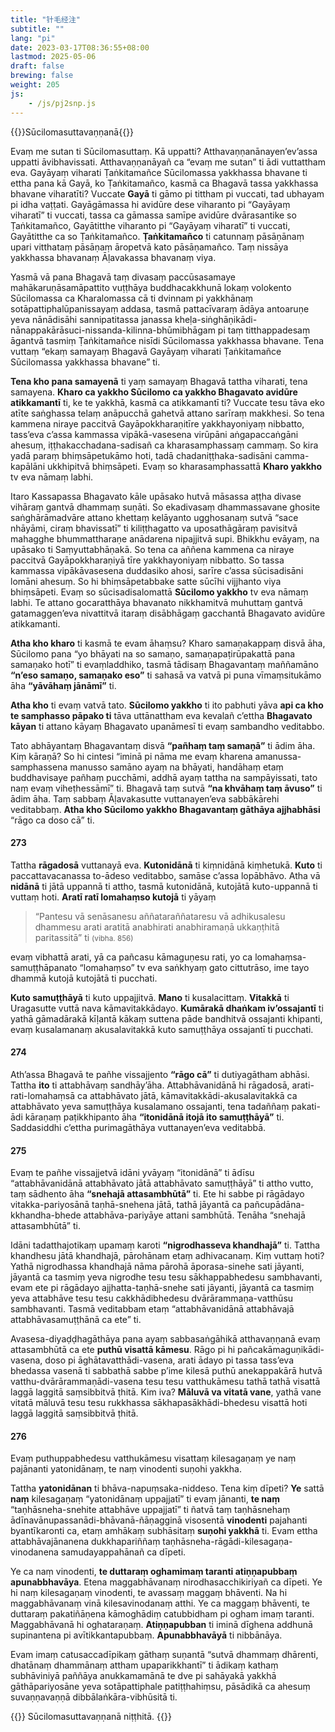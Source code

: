 ```yaml
---
title: "针毛经注"
subtitle: ""
lang: "pi"
date: 2023-03-17T08:36:55+08:00
lastmod: 2025-05-06
draft: false
brewing: false
weight: 205
js:
    - /js/pj2snp.js
---
```


{{<subtitle>}}Sūcilomasuttavaṇṇanā{{</subtitle>}}

Evaṃ me sutan ti Sūcilomasuttaṃ. Kā uppatti? Atthavaṇṇanānayen’ev’assa uppatti āvibhavissati. Atthavaṇṇanāyañ ca “evaṃ me sutan” ti ādi vuttattham eva. Gayāyaṃ viharati Ṭaṅkitamañce Sūcilomassa yakkhassa bhavane ti ettha pana kā Gayā, ko Ṭaṅkitamañco, kasmā ca Bhagavā tassa yakkhassa bhavane viharatīti? Vuccate **Gayā** ti gāmo pi tittham pi vuccati, tad ubhayam pi idha vaṭṭati. Gayāgāmassa hi avidūre dese viharanto pi “Gayāyaṃ viharatī” ti vuccati, tassa ca gāmassa samīpe avidūre dvārasantike so Ṭaṅkitamañco, Gayātitthe viharanto pi “Gayāyaṃ viharatī” ti vuccati, Gayātitthe ca so Ṭaṅkitamañco. **Ṭaṅkitamañco** ti catunnaṃ pāsāṇānaṃ upari vitthataṃ pāsāṇaṃ āropetvā kato pāsāṇamañco. Taṃ nissāya yakkhassa bhavanaṃ Āḷavakassa bhavanaṃ viya.

Yasmā vā pana Bhagavā taṃ divasaṃ paccūsasamaye mahākaruṇāsamāpattito vuṭṭhāya buddhacakkhunā lokaṃ volokento Sūcilomassa ca Kharalomassa cā ti dvinnam pi yakkhānaṃ sotāpattiphalūpanissayaṃ addasa, tasmā pattacīvaraṃ ādāya antoaruṇe yeva nānādisāhi sannipatitassa janassa kheḷa-siṅghāṇikādi-nānappakārāsuci-nissanda-kilinna-bhūmibhāgam pi taṃ titthappadesaṃ āgantvā tasmiṃ Ṭaṅkitamañce nisīdi Sūcilomassa yakkhassa bhavane. Tena vuttaṃ “ekaṃ samayaṃ Bhagavā Gayāyaṃ viharati Ṭaṅkitamañce Sūcilomassa yakkhassa bhavane” ti.

**Tena kho pana samayenā** ti yaṃ samayaṃ Bhagavā tattha viharati, tena samayena. **Kharo ca yakkho Sūcilomo ca yakkho Bhagavato avidūre atikkamantī** ti, ke te yakkhā, kasmā ca atikkamantī ti? Vuccate tesu tāva eko atīte saṅghassa telaṃ anāpucchā gahetvā attano sarīraṃ makkhesi. So tena kammena niraye paccitvā Gayāpokkharaṇitīre yakkhayoniyaṃ nibbatto, tass’eva c’assa kammassa vipākā-vasesena virūpāni aṅgapaccaṅgāni ahesuṃ, iṭṭhakacchadana-sadisañ ca kharasamphassaṃ cammaṃ. So kira yadā paraṃ bhiṃsāpetukāmo hoti, tadā chadaniṭṭhaka-sadisāni camma-kapālāni ukkhipitvā bhiṃsāpeti. Evaṃ so kharasamphassattā **Kharo yakkho** tv eva nāmaṃ labhi.

Itaro Kassapassa Bhagavato kāle upāsako hutvā māsassa aṭṭha divase vihāraṃ gantvā dhammaṃ suṇāti. So ekadivasaṃ dhammassavane ghosite saṅghārāmadvāre attano khettaṃ kelāyanto ugghosanaṃ sutvā “sace nhāyāmi, ciraṃ bhavissatī” ti kiliṭṭhagatto va uposathāgāraṃ pavisitvā mahagghe bhummattharaṇe anādarena nipajjitvā supi. Bhikkhu evāyaṃ, na upāsako ti Saṃyuttabhāṇakā. So tena ca aññena kammena ca niraye paccitvā Gayāpokkharaṇiyā tīre yakkhayoniyaṃ nibbatto. So tassa kammassa vipākāvasesena duddasiko ahosi, sarīre c’assa sūcisadisāni lomāni ahesuṃ. So hi bhiṃsāpetabbake satte sūcīhi vijjhanto viya bhiṃsāpeti. Evaṃ so sūcisadisalomattā **Sūcilomo yakkho** tv eva nāmaṃ labhi. Te attano gocaratthāya bhavanato nikkhamitvā muhuttaṃ gantvā gatamaggen’eva nivattitvā itaraṃ disābhāgaṃ gacchantā Bhagavato avidūre atikkamanti.

**Atha kho kharo** ti kasmā te evam āhaṃsu? Kharo samaṇakappaṃ disvā āha, Sūcilomo pana “yo bhāyati na so samaṇo, samaṇapaṭirūpakattā pana samaṇako hotī” ti evaṃladdhiko, tasmā tādisaṃ Bhagavantaṃ maññamāno **“n’eso samaṇo, samaṇako eso”** ti sahasā va vatvā pi puna vīmaṃsitukāmo āha **“yāvāhaṃ jānāmī”** ti.

**Atha kho** ti evaṃ vatvā tato. **Sūcilomo yakkho** ti ito pabhuti yāva **api ca kho te samphasso pāpako ti** tāva uttānattham eva kevalañ c’ettha **Bhagavato kāyan** ti attano kāyaṃ Bhagavato upanāmesī ti evaṃ sambandho veditabbo.

Tato abhāyantaṃ Bhagavantaṃ disvā **“pañhaṃ taṃ samaṇā”** ti ādim āha. Kiṃ kāraṇā? So hi cintesi “iminā pi nāma me evaṃ kharena amanussa-samphassena manusso samāno ayaṃ na bhāyati, handāhaṃ etaṃ buddhavisaye pañhaṃ pucchāmi, addhā ayaṃ tattha na sampāyissati, tato naṃ evaṃ viheṭhessāmī” ti. Bhagavā taṃ sutvā **“na khvāhaṃ taṃ āvuso”** ti ādim āha. Taṃ sabbaṃ Āḷavakasutte vuttanayen’eva sabbākārehi veditabbaṃ. **Atha kho Sūcilomo yakkho Bhagavantaṃ gāthāya ajjhabhāsi** “rāgo ca doso cā” ti.

#### 273

Tattha **rāgadosā** vuttanayā eva. **Kutonidānā** ti kiṃnidānā kiṃhetukā. **Kuto** ti paccattavacanassa to-ādeso veditabbo, samāse c’assa lopābhāvo. Atha vā **nidānā** ti jātā uppannā ti attho, tasmā kutonidānā, kutojātā kuto-uppannā ti vuttaṃ hoti. **Aratī ratī lomahaṃso kutojā** ti yāyaṃ

> “Pantesu vā senāsanesu aññataraññataresu vā adhikusalesu dhammesu arati aratitā anabhirati anabhiramaṇā ukkaṇṭhitā paritassitā” ti <small>(vibha. 856)</small>

evaṃ vibhattā arati, yā ca pañcasu kāmaguṇesu rati, yo ca lomahaṃsa-samuṭṭhāpanato “lomahaṃso” tv eva saṅkhyaṃ gato cittutrāso, ime tayo dhammā kutojā kutojātā ti pucchati.

**Kuto samuṭṭhāyā** ti kuto uppajjitvā. **Mano** ti kusalacittaṃ. **Vitakkā** ti Uragasutte vuttā nava kāmavitakkādayo. **Kumārakā dhaṅkam iv’ossajantī** ti yathā gāmadārakā kīḷantā kākaṃ suttena pāde bandhitvā ossajanti khipanti, evaṃ kusalamanaṃ akusalavitakkā kuto samuṭṭhāya ossajantī ti pucchati.

#### 274

Ath’assa Bhagavā te pañhe vissajjento **“rāgo cā”** ti dutiyagātham abhāsi. Tattha **ito** ti attabhāvaṃ sandhāy’āha. Attabhāvanidānā hi rāgadosā, arati-rati-lomahaṃsā ca attabhāvato jātā, kāmavitakkādi-akusalavitakkā ca attabhāvato yeva samuṭṭhāya kusalamano ossajanti, tena tadaññaṃ pakati-ādi kāraṇaṃ paṭikkhipanto āha **“itonidānā itojā ito samuṭṭhāyā”** ti. Saddasiddhi c’ettha purimagāthāya vuttanayen’eva veditabbā.

#### 275

Evaṃ te pañhe vissajjetvā idāni yvāyaṃ “itonidānā” ti ādīsu “attabhāvanidānā attabhāvato jātā attabhāvato samuṭṭhāyā” ti attho vutto, taṃ sādhento āha **“snehajā attasambhūtā”** ti. Ete hi sabbe pi rāgādayo vitakka-pariyosānā taṇhā-snehena jātā, tathā jāyantā ca pañcupādāna-kkhandha-bhede attabhāva-pariyāye attani sambhūtā. Tenāha “snehajā attasambhūtā” ti.

Idāni tadatthajotikaṃ upamaṃ karoti **“nigrodhasseva khandhajā”** ti. Tattha khandhesu jātā khandhajā, pārohānam etaṃ adhivacanaṃ. Kiṃ vuttaṃ hoti? Yathā nigrodhassa khandhajā nāma pārohā āporasa-sinehe sati jāyanti, jāyantā ca tasmiṃ yeva nigrodhe tesu tesu sākhappabhedesu sambhavanti, evam ete pi rāgādayo ajjhatta-taṇhā-snehe sati jāyanti, jāyantā ca tasmiṃ yeva attabhāve tesu tesu cakkhādibhedesu dvārārammaṇa-vatthūsu sambhavanti. Tasmā veditabbam etaṃ “attabhāvanidānā attabhāvajā attabhāvasamuṭṭhānā ca ete” ti.

Avasesa-diyaḍḍhagāthāya pana ayaṃ sabbasaṅgāhikā atthavaṇṇanā evaṃ attasambhūtā ca ete **puthū visattā kāmesu**. Rāgo pi hi pañcakāmaguṇikādi-vasena, doso pi āghātavatthādi-vasena, arati ādayo pi tassa tass’eva bhedassa vasenā ti sabbathā sabbe p’ime kilesā puthū anekappakārā hutvā vatthu-dvārārammaṇādi-vasena tesu tesu vatthukāmesu tathā tathā visattā laggā laggitā saṃsibbitvā ṭhitā. Kim iva? **Māluvā va vitatā vane**, yathā vane vitatā māluvā tesu tesu rukkhassa sākhapasākhādi-bhedesu visattā hoti laggā laggitā saṃsibbitvā ṭhitā.

#### 276

Evaṃ puthuppabhedesu vatthukāmesu visattaṃ kilesagaṇaṃ ye naṃ pajānanti yatonidānaṃ, te naṃ vinodenti suṇohi yakkha.

Tattha **yatonidānan** ti bhāva-napuṃsaka-niddeso. Tena kiṃ dīpeti? **Ye** sattā **naṃ** kilesagaṇaṃ “yatonidānaṃ uppajjatī” ti evaṃ jānanti, **te naṃ** “taṇhāsneha-snehite attabhāve uppajjatī” ti ñatvā taṃ taṇhāsnehaṃ ādīnavānupassanādi-bhāvanā-ñāṇagginā visosentā **vinodenti** pajahanti byantīkaronti ca, etaṃ amhākaṃ subhāsitaṃ **suṇohi yakkhā** ti. Evam ettha attabhāvajānanena dukkhapariññaṃ taṇhāsneha-rāgādi-kilesagaṇa-vinodanena samudayappahānañ ca dīpeti.

Ye ca naṃ vinodenti, **te duttaraṃ oghamimaṃ taranti atiṇṇapubbaṃ apunabbhavāya**. Etena maggabhāvanaṃ nirodhasacchikiriyañ ca dīpeti. Ye hi naṃ kilesagaṇaṃ vinodenti, te avassaṃ maggaṃ bhāventi. Na hi maggabhāvanaṃ vinā kilesavinodanaṃ atthi. Ye ca maggaṃ bhāventi, te duttaraṃ pakatiñāṇena kāmoghādiṃ catubbidham pi ogham imaṃ taranti. Maggabhāvanā hi oghataraṇaṃ. **Atiṇṇapubban** ti iminā dīghena addhunā supinantena pi avītikkantapubbaṃ. **Apunabbhavāyā** ti nibbānāya.

Evam imaṃ catusaccadīpikaṃ gāthaṃ suṇantā “sutvā dhammaṃ dhārenti, dhatānaṃ dhammānaṃ attham upaparikkhantī” ti ādikaṃ kathaṃ subhāviniyā paññāya anukkamamānā te dve pi sahāyakā yakkhā gāthāpariyosāne yeva sotāpattiphale patiṭṭhahiṃsu, pāsādikā ca ahesuṃ suvaṇṇavaṇṇā dibbālaṅkāra-vibhūsitā ti.

{{<eof>}}
    Sūcilomasuttavaṇṇanā niṭṭhitā.
{{</eof>}}